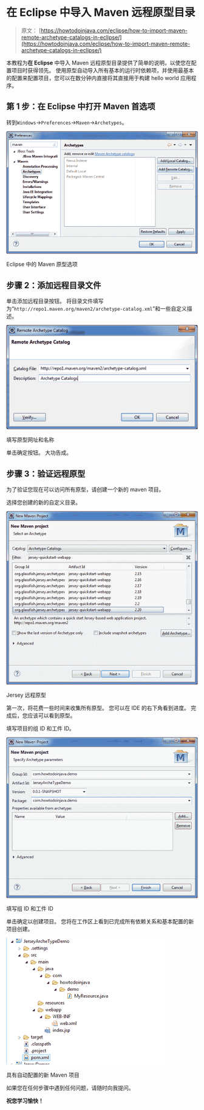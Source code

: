 # 在 Eclipse 中导入 Maven 远程原型目录

> 原文： [https://howtodoinjava.com/eclipse/how-to-import-maven-remote-archetype-catalogs-in-eclipse/](https://howtodoinjava.com/eclipse/how-to-import-maven-remote-archetype-catalogs-in-eclipse/)

本教程为**在 Eclipse** 中导入 Maven 远程原型目录提供了简单的说明，以使您在配置项目时获得领先。 使用原型自动导入所有基本的运行时依赖项，并使用最基本的配置来配置项目，您可以在数分钟内直接将其直接用于构建 hello world 应用程序。

## 第 1 步：在 Eclipse 中打开 Maven 首选项

转到`Windows`->`Preferences`->`Maven`->`Archetypes`。

![Maven archetype option in eclipse](img/f6bb8f29d94607e9f3f62750d8db1bba.png)

Eclipse 中的 Maven 原型选项



## 步骤 2：添加远程目录文件

单击添加远程目录按钮。 将目录文件填写为“`http://repo1.maven.org/maven2/archetype-catalog.xml`”和一些自定义描述。

![Fill Archetype URL and name](img/1ee642feec8b9dc289a6cc54598579da.png)

填写原型网址和名称



单击确定按钮。 大功告成。

## 步骤 3：验证远程原型

为了验证您现在可以访问所有原型，请创建一个新的 maven 项目。

选择您创建的新的自定义目录。

![Jersey remote archetypesJersey remote archetypes](img/c8c860cd9e98cc00f265f92f72fb2bff.png)

Jersey 远程原型

第一次，将花费一些时间来收集所有原型。 您可以在 IDE 的右下角看到进度。 完成后，您应该可以看到原型。

填写项目的组 ID 和工件 ID。

![Fill group id and artifact id](img/bec2a04490cf72638e5fb6da1c4e9e38.png)

填写组 ID 和工件 ID


单击确定以创建项目。 您将在工作区上看到已完成所有依赖关系和基本配置的新项目创建。

![New maven project with auto configuration](img/165a75a528b3fdb5a0e73a711967ca08.png)

具有自动配置的新 Maven 项目



如果您在任何步骤中遇到任何问题，请随时向我提问。

**祝您学习愉快！**